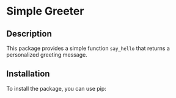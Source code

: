 # Simple Greeter

## Description

This package provides a simple function `say_hello` that returns a personalized greeting message.

## Installation

To install the package, you can use pip:
